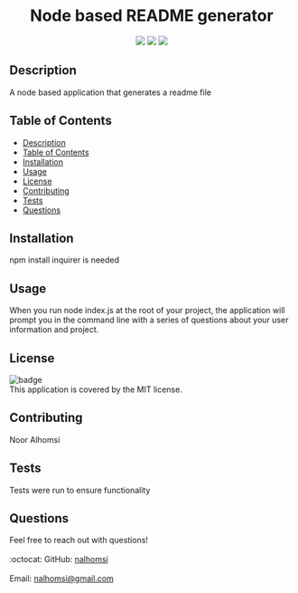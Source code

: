 
<h1 align="center">Node based README generator</h1>

  
<p align="center">
    <img src="https://img.shields.io/badge/-node.js-green" />
    <img src="https://img.shields.io/badge/-inquirer-red" >
    <img src="https://img.shields.io/badge/-json-orange" />
</p>

  
## Description
 A node based application that generates a readme file

## Table of Contents
- [Description](#description)
- [Table of Contents](#table-of-contents)
- [Installation](#installation)
- [Usage](#usage)
- [License](#license)
- [Contributing](#contributing)
- [Tests](#tests)
- [Questions](#questions)

## Installation
 npm install inquirer is needed

## Usage

When you run node index.js at the root of your project, the application will prompt you in the command line with a series of questions about your user information and project.

## License
![badge](https://img.shields.io/badge/license-MIT-brightgreen)
<br />
This application is covered by the MIT license. 

## Contributing
Noor Alhomsi

## Tests
Tests were run to ensure functionality

## Questions
Feel free to reach out with questions!<br />
<br />
:octocat: GitHub: [nalhomsi](https://github.com/nalhomsi)<br />
<br />
 Email: nalhomsi@gmail.com<br /><br />

    

    
